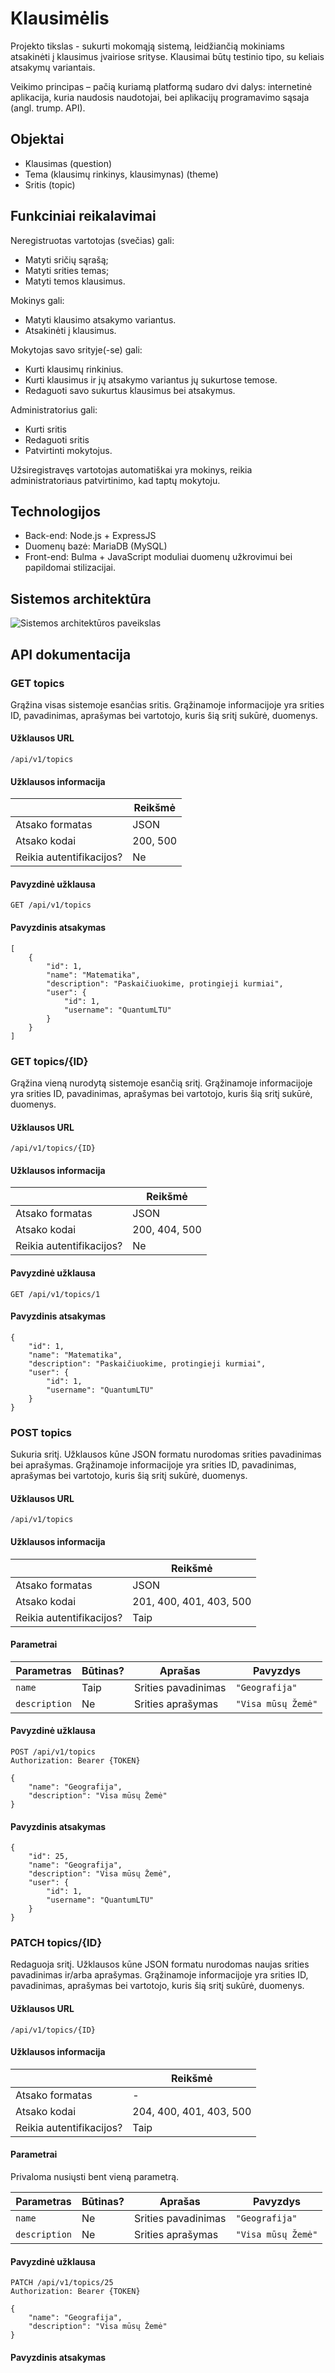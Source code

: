 # Klausimėlis

Projekto tikslas - sukurti mokomąją sistemą, leidžiančią mokiniams atsakinėti į klausimus įvairiose srityse.
Klausimai būtų testinio tipo, su keliais atsakymų variantais.

Veikimo principas – pačią kuriamą platformą sudaro dvi dalys: internetinė aplikacija, kuria naudosis naudotojai, bei aplikacijų programavimo sąsaja (angl. trump. API).

## Objektai

- Klausimas (question)
- Tema (klausimų rinkinys, klausimynas) (theme)
- Sritis (topic)

## Funkciniai reikalavimai

Neregistruotas vartotojas (svečias) gali:

- Matyti sričių sąrašą;
- Matyti srities temas;
- Matyti temos klausimus.

Mokinys gali:

- Matyti klausimo atsakymo variantus.
- Atsakinėti į klausimus.

Mokytojas savo srityje(-se) gali:

- Kurti klausimų rinkinius.
- Kurti klausimus ir jų atsakymo variantus jų sukurtose temose.
- Redaguoti savo sukurtus klausimus bei atsakymus.

Administratorius gali:

- Kurti sritis
- Redaguoti sritis
- Patvirtinti mokytojus.

Užsiregistravęs vartotojas automatiškai yra mokinys, reikia administratoriaus patvirtinimo, kad taptų mokytoju.

## Technologijos

- Back-end: Node.js + ExpressJS
- Duomenų bazė: MariaDB (MySQL)
- Front-end: Bulma + JavaScript moduliai duomenų užkrovimui bei papildomai stilizacijai.

## Sistemos architektūra

![Sistemos architektūros paveikslas](https://i.imgur.com/riNftod.png)

## API dokumentacija

### GET topics

Grąžina visas sistemoje esančias sritis. Grąžinamoje informacijoje yra srities ID, pavadinimas, aprašymas bei vartotojo, kuris šią sritį sukūrė, duomenys.

#### Užklausos URL

`/api/v1/topics`

#### Užklausos informacija

| | Reikšmė |
| - | - |
| Atsako formatas | JSON | 
| Atsako kodai | 200, 500 |
| Reikia autentifikacijos? | Ne |

#### Pavyzdinė užklausa

`GET /api/v1/topics`

#### Pavyzdinis atsakymas

```
[
    {
        "id": 1,
        "name": "Matematika",
        "description": "Paskaičiuokime, protingieji kurmiai",
        "user": {
            "id": 1,
            "username": "QuantumLTU"
        }
    }
]
```

### GET topics/{ID}

Grąžina vieną nurodytą sistemoje esančią sritį. Grąžinamoje informacijoje yra srities ID, pavadinimas, aprašymas bei vartotojo, kuris šią sritį sukūrė, duomenys.

#### Užklausos URL

`/api/v1/topics/{ID}`

#### Užklausos informacija

| | Reikšmė |
| - | - |
| Atsako formatas | JSON | 
| Atsako kodai | 200, 404, 500 |
| Reikia autentifikacijos? | Ne |

#### Pavyzdinė užklausa

`GET /api/v1/topics/1`

#### Pavyzdinis atsakymas

```
{
    "id": 1,
    "name": "Matematika",
    "description": "Paskaičiuokime, protingieji kurmiai",
    "user": {
        "id": 1,
        "username": "QuantumLTU"
    }
}
```

### POST topics

Sukuria sritį. Užklausos kūne JSON formatu nurodomas srities pavadinimas bei aprašymas. Grąžinamoje informacijoje yra srities ID, pavadinimas, aprašymas bei vartotojo, kuris šią sritį sukūrė, duomenys.

#### Užklausos URL

`/api/v1/topics`

#### Užklausos informacija

| | Reikšmė |
| - | - |
| Atsako formatas | JSON | 
| Atsako kodai | 201, 400, 401, 403, 500 |
| Reikia autentifikacijos? | Taip |

#### Parametrai

| Parametras | Būtinas? | Aprašas | Pavyzdys | 
| - | - | - | - |
| `name` | Taip | Srities pavadinimas | `"Geografija"` |
| `description` | Ne | Srities aprašymas | `"Visa mūsų Žemė"` |

#### Pavyzdinė užklausa

```
POST /api/v1/topics
Authorization: Bearer {TOKEN}

{
    "name": "Geografija",
    "description": "Visa mūsų Žemė"
}
```

#### Pavyzdinis atsakymas

```
{
    "id": 25,
    "name": "Geografija",
    "description": "Visa mūsų Žemė",
    "user": {
        "id": 1,
        "username": "QuantumLTU"
    }
}
```

### PATCH topics/{ID}

Redaguoja sritį. Užklausos kūne JSON formatu nurodomas naujas srities pavadinimas ir/arba aprašymas. Grąžinamoje informacijoje yra srities ID, pavadinimas, aprašymas bei vartotojo, kuris šią sritį sukūrė, duomenys.

#### Užklausos URL

`/api/v1/topics/{ID}`

#### Užklausos informacija

| | Reikšmė |
| - | - |
| Atsako formatas | - | 
| Atsako kodai | 204, 400, 401, 403, 500 |
| Reikia autentifikacijos? | Taip |

#### Parametrai

Privaloma nusiųsti bent vieną parametrą.

| Parametras | Būtinas? | Aprašas | Pavyzdys | 
| - | - | - | - |
| `name` | Ne | Srities pavadinimas | `"Geografija"` |
| `description` | Ne | Srities aprašymas | `"Visa mūsų Žemė"` |

#### Pavyzdinė užklausa

```
PATCH /api/v1/topics/25
Authorization: Bearer {TOKEN}

{
    "name": "Geografija",
    "description": "Visa mūsų Žemė"
}
```

#### Pavyzdinis atsakymas

```
```
